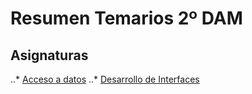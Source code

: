 # Resumen Temarios 2º DAM
## Asignaturas

..* [Acceso a datos](./acceso-datos/README.md)
..* [Desarrollo de Interfaces](./dasarrollo-interfaces/README.md)